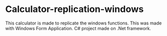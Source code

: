 # Calculator-replication-windows
This calculator is made to replicate the windows functions. This was made with Windows Form Application.
C# project made on .Net framework.
